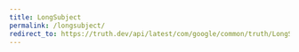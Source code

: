 ```yaml
---
title: LongSubject
permalink: /longsubject/
redirect_to: https://truth.dev/api/latest/com/google/common/truth/LongSubject.html
---
```

